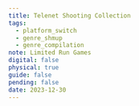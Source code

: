 ```yaml
---
title: Telenet Shooting Collection
tags:
  - platform_switch
  - genre_shmup
  - genre_compilation
note: Limited Run Games
digital: false
physical: true
guide: false
pending: false
date: 2023-12-30
---
```

